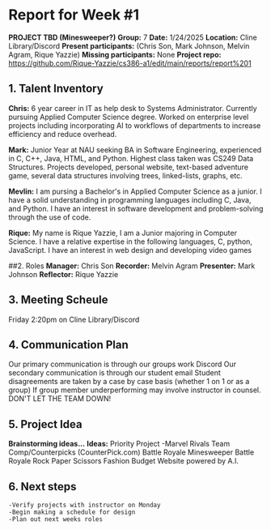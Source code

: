 # Report for Week #1
**PROJECT TBD (Minesweeper?)**
**Group:** 7
**Date:** 1/24/2025
**Location:** Cline Library/Discord
**Present participants:** (Chris Son, Mark Johnson, Melvin Agram, Rique Yazzie)
**Missing participants:** None
**Project repo:** https://github.com/Rique-Yazzie/cs386-a1/edit/main/reports/report%201

## 1. Talent Inventory
  **Chris:** 6 year career in IT as help desk to Systems Administrator. Currently pursuing Applied Computer Science degree. 
         Worked on enterprise level projects including incorporating AI to workflows of departments 
         to increase efficiency and reduce overhead.

  **Mark:** Junior Year at NAU seeking BA in Software Engineering, experienced in C, C++, Java, HTML, and Python.
        Highest class taken was CS249 Data Structures. Projects developed, personal website, text-based
        adventure game, several data structures involving trees, linked-lists, graphs, etc. 

  **Mevlin:**  I am pursing a Bachelor's in Applied Computer Science as a junior. 
           I have a solid understanding in programming languages including C, Java, and Python. 
           I have an interest in software development and problem-solving through the use of code.

  **Rique:** My name is Rique Yazzie, I am a Junior majoring in Computer Science. 
         I have a relative expertise in the following languages, C, python, JavaScript. 
         I have an interest in web design and developing video games

##2. Roles
  **Manager:** Chris Son
  **Recorder:** Melvin Agram
  **Presenter:** Mark Johnson
  **Reflector:** Rique Yazzie

## 3. Meeting Scheule
  Friday 2:20pm on Cline Library/Discord

## 4. Communication Plan
  Our primary communication is through our groups work Discord
  Our secondary communication is through our student email
  Student disagreements are taken by a case by case basis (whether 1 on 1 or as a group)
  If group member underperforming may involve instructor in counsel. 
  DON'T LET THE TEAM DOWN!

## 5. Project Idea
  **Brainstorming ideas...**
  **Ideas:**
         Priority Project -Marvel Rivals Team Comp/Counterpicks (CounterPick.com)
         Battle Royale Minesweeper
         Battle Royale Rock Paper Scissors
         Fashion Budget Website powered by A.I.

## 6. Next steps
    -Verify projects with instructor on Monday
    -Begin making a schedule for design 
    -Plan out next weeks roles

